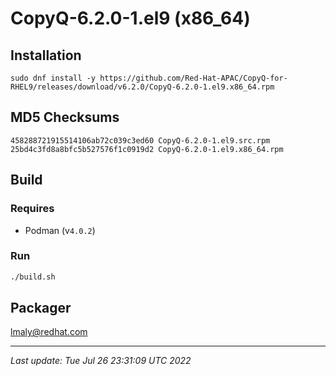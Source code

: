 # CopyQ-6.2.0-1.el9 (x86_64)

## Installation

`sudo dnf install -y https://github.com/Red-Hat-APAC/CopyQ-for-RHEL9/releases/download/v6.2.0/CopyQ-6.2.0-1.el9.x86_64.rpm`

## MD5 Checksums

```text
458288721915514106ab72c039c3ed60 CopyQ-6.2.0-1.el9.src.rpm
25bd4c3fd8a8bfc5b527576f1c0919d2 CopyQ-6.2.0-1.el9.x86_64.rpm
```

## Build

### Requires
* Podman (v`4.0.2`)

### Run

```bash
./build.sh
```

## Packager

lmaly@redhat.com

---

_Last update: Tue Jul 26 23:31:09 UTC 2022_
